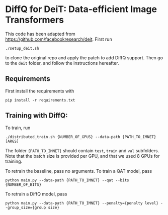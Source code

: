 # DiffQ for DeiT: Data-efficient Image Transformers

This code has been adapted from https://github.com/facebookresearch/deit.
First run

```
./setup_deit.sh
```
to clone the original repo and apply the patch to add DiffQ support. Then go to the `deit`
folder, and follow the instructions hereafter.

## Requirements

First install the requirements with

```
pip install -r requirements.txt
```

## Training with DiffQ:

To train, run
```
./distributed_train.sh {NUMBER_OF_GPUS} --data-path {PATH_TO_IMNET} [ARGS]
```

The folder `{PATH_TO_IMNET}` should contain `test`, `train` and `val` subfolders.
Note that the batch size is provided per GPU, and that we used 8 GPUs for training.

To retrain the baseline, pass no arguments. To train a QAT model, pass

```
python main.py --data-path {PATH_TO_IMNET} --qat --bits {NUMBER_OF_BITS}
```

To retrain a DiffQ model, pass
```
python main.py --data-path {PATH_TO_IMNET} --penalty={penalty level} --group_size={group size}
```